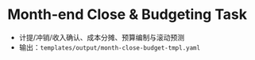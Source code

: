 # Month-end Close & Budgeting Task

- 计提/冲销/收入确认、成本分摊、预算编制与滚动预测
- 输出：`templates/output/month-close-budget-tmpl.yaml`
